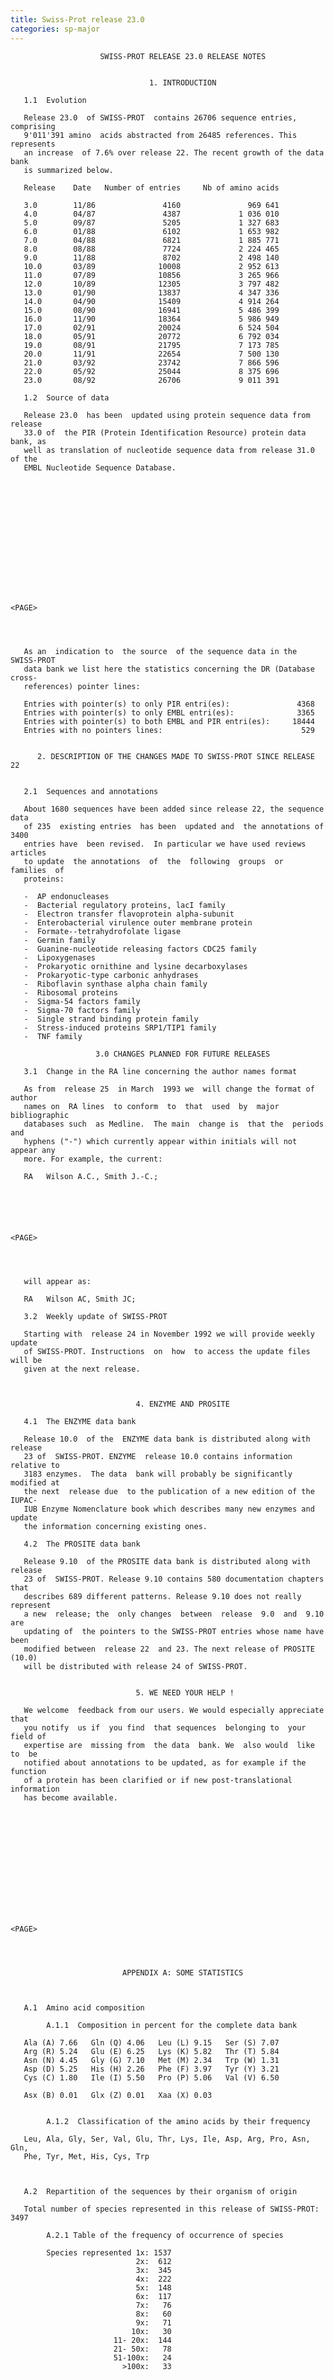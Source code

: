 ```yaml
---
title: Swiss-Prot release 23.0
categories: sp-major
---
```


                        SWISS-PROT RELEASE 23.0 RELEASE NOTES


                                   1. INTRODUCTION

       1.1  Evolution

       Release 23.0  of SWISS-PROT  contains 26706 sequence entries, comprising
       9'011'391 amino  acids abstracted from 26485 references. This represents
       an increase  of 7.6% over release 22. The recent growth of the data bank
       is summarized below.

       Release    Date   Number of entries     Nb of amino acids

       3.0        11/86               4160               969 641
       4.0        04/87               4387             1 036 010
       5.0        09/87               5205             1 327 683
       6.0        01/88               6102             1 653 982
       7.0        04/88               6821             1 885 771
       8.0        08/88               7724             2 224 465
       9.0        11/88               8702             2 498 140
       10.0       03/89              10008             2 952 613
       11.0       07/89              10856             3 265 966
       12.0       10/89              12305             3 797 482
       13.0       01/90              13837             4 347 336
       14.0       04/90              15409             4 914 264
       15.0       08/90              16941             5 486 399
       16.0       11/90              18364             5 986 949
       17.0       02/91              20024             6 524 504
       18.0       05/91              20772             6 792 034
       19.0       08/91              21795             7 173 785
       20.0       11/91              22654             7 500 130
       21.0       03/92              23742             7 866 596
       22.0       05/92              25044             8 375 696
       23.0       08/92              26706             9 011 391

       1.2  Source of data

       Release 23.0  has been  updated using protein sequence data from release
       33.0 of  the PIR (Protein Identification Resource) protein data bank, as
       well as translation of nucleotide sequence data from release 31.0 of the
       EMBL Nucleotide Sequence Database.















    <PAGE>




       As an  indication to  the source  of the sequence data in the SWISS-PROT
       data bank we list here the statistics concerning the DR (Database cross-
       references) pointer lines:

       Entries with pointer(s) to only PIR entri(es):               4368
       Entries with pointer(s) to only EMBL entri(es):              3365
       Entries with pointer(s) to both EMBL and PIR entri(es):     18444
       Entries with no pointers lines:                               529


          2. DESCRIPTION OF THE CHANGES MADE TO SWISS-PROT SINCE RELEASE 22


       2.1  Sequences and annotations

       About 1680 sequences have been added since release 22, the sequence data
       of 235  existing entries  has been  updated and  the annotations of 3400
       entries have  been revised.  In particular we have used reviews articles
       to update  the annotations  of  the  following  groups  or  families  of
       proteins:

       -  AP endonucleases
       -  Bacterial regulatory proteins, lacI family
       -  Electron transfer flavoprotein alpha-subunit
       -  Enterobacterial virulence outer membrane protein
       -  Formate--tetrahydrofolate ligase
       -  Germin family
       -  Guanine-nucleotide releasing factors CDC25 family
       -  Lipoxygenases
       -  Prokaryotic ornithine and lysine decarboxylases
       -  Prokaryotic-type carbonic anhydrases
       -  Riboflavin synthase alpha chain family
       -  Ribosomal proteins
       -  Sigma-54 factors family
       -  Sigma-70 factors family
       -  Single strand binding protein family
       -  Stress-induced proteins SRP1/TIP1 family
       -  TNF family

                       3.0 CHANGES PLANNED FOR FUTURE RELEASES

       3.1  Change in the RA line concerning the author names format

       As from  release 25  in March  1993 we  will change the format of author
       names on  RA lines  to conform  to  that  used  by  major  bibliographic
       databases such  as Medline.  The main  change is  that the  periods  and
       hyphens ("-") which currently appear within initials will not appear any
       more. For example, the current:

       RA   Wilson A.C., Smith J.-C.;






    <PAGE>




       will appear as:

       RA   Wilson AC, Smith JC;

       3.2  Weekly update of SWISS-PROT

       Starting with  release 24 in November 1992 we will provide weekly update
       of SWISS-PROT. Instructions  on  how  to access the update files will be
       given at the next release.



                                4. ENZYME AND PROSITE

       4.1  The ENZYME data bank

       Release 10.0  of the  ENZYME data bank is distributed along with release
       23 of  SWISS-PROT. ENZYME  release 10.0 contains information relative to
       3183 enzymes.  The data  bank will probably be significantly modified at
       the next  release due  to the publication of a new edition of the IUPAC-
       IUB Enzyme Nomenclature book which describes many new enzymes and update
       the information concerning existing ones.

       4.2  The PROSITE data bank

       Release 9.10  of the PROSITE data bank is distributed along with release
       23 of  SWISS-PROT. Release 9.10 contains 580 documentation chapters that
       describes 689 different patterns. Release 9.10 does not really represent
       a new  release; the  only changes  between  release  9.0  and  9.10  are
       updating of  the pointers to the SWISS-PROT entries whose name have been
       modified between  release 22  and 23. The next release of PROSITE (10.0)
       will be distributed with release 24 of SWISS-PROT.


                                5. WE NEED YOUR HELP !

       We welcome  feedback from our users. We would especially appreciate that
       you notify  us if  you find  that sequences  belonging to  your field of
       expertise are  missing from  the data  bank. We  also would  like to  be
       notified about annotations to be updated, as for example if the function
       of a protein has been clarified or if new post-translational information
       has become available.














    <PAGE>




                             APPENDIX A: SOME STATISTICS



       A.1  Amino acid composition

            A.1.1  Composition in percent for the complete data bank

       Ala (A) 7.66   Gln (Q) 4.06   Leu (L) 9.15   Ser (S) 7.07
       Arg (R) 5.24   Glu (E) 6.25   Lys (K) 5.82   Thr (T) 5.84
       Asn (N) 4.45   Gly (G) 7.10   Met (M) 2.34   Trp (W) 1.31
       Asp (D) 5.25   His (H) 2.26   Phe (F) 3.97   Tyr (Y) 3.21
       Cys (C) 1.80   Ile (I) 5.50   Pro (P) 5.06   Val (V) 6.50

       Asx (B) 0.01   Glx (Z) 0.01   Xaa (X) 0.03


            A.1.2  Classification of the amino acids by their frequency

       Leu, Ala, Gly, Ser, Val, Glu, Thr, Lys, Ile, Asp, Arg, Pro, Asn, Gln,
       Phe, Tyr, Met, His, Cys, Trp



       A.2  Repartition of the sequences by their organism of origin

       Total number of species represented in this release of SWISS-PROT: 3497

            A.2.1 Table of the frequency of occurrence of species

            Species represented 1x: 1537
                                2x:  612
                                3x:  345
                                4x:  222
                                5x:  148
                                6x:  117
                                7x:   76
                                8x:   60
                                9x:   71
                               10x:   30
                           11- 20x:  144
                           21- 50x:   78
                           51-100x:   24
                             >100x:   33












    <PAGE>




            A.2.2  Table of the most represented species

        Number   Frequency          Species
             1        2018          Human
             2        1918          Escherichia coli
             3        1220          Mouse
             4        1154          Rat
             5        1053          Baker's yeast (Saccharomyces cerevisiae)
             6         556          Bovine
             7         485          Fruit fly (Drosophila melanogaster)
             8         428          Chicken
             9         402          Bacillus subtilis
            10         311          Salmonella typhimurium
            11         310          African clawed frog (Xenopus laevis)
            12         297          Rabbit
            13         273          Pig
            14         251          Vaccinia virus (strain Copenhagen)
            15         197          Maize
            16         193          Human cytomegalovirus (strain AD169)
            17         168          Bacteriophage T4
            18         159          Vaccinia virus (strain WR)
            19         153          Rice
            20         140          Tobacco
            21         138          Wheat
            22         128          Pea
            23         120          Barley
            24         119          Pseudomonas aeruginosa
                       119          Staphylococcus aureus
            26         117          Marchantia polymorpha (liverwort)
            27         116          Arabidopsis thaliana (Mouse-ear cress)
            28         111          Slime mold (Dictyostelium discoideum)
            29         110          Fission yeast (Schizosaccharomyces pombe)
            30         106          Soybean
            31         104          Caenorhabditis elegans
                       104          Sheep
                       104          Spinach
            34         100          Klebsiella pneumoniae
                       100          Pseudomonas putida
                       100          Dog

















    <PAGE>




       A.3  Repartition of the sequences by size



                   From   To  Number             From   To   Number
                      1-  50    1644             1001-1100      258
                     51- 100    2839             1101-1200      147
                    101- 150    4010             1201-1300      129
                    151- 200    2576             1301-1400       79
                    201- 250    2168             1401-1500       64
                    251- 300    1987             1501-1600       37
                    301- 350    1804             1601-1700       32
                    351- 400    1773             1701-1800       32
                    401- 450    1340             1801-1900       35
                    451- 500    1490             1901-2000       27
                    501- 550    1053             2001-2100       10
                    551- 600     742             2101-2200       32
                    601- 650     512             2201-2300       39
                    651- 700     378             2301-2400       13
                    701- 750     367             2401-2500       14
                    751- 800     291             >2500           73
                    801- 850     216
                    851- 900     220
                    901- 950     140
                    951-1000     135


       Currently the ten largest sequences are:


                                RYNR_RABIT  5037 a.a.
                                RYNR_HUMAN  5032 a.a.
                                APB_HUMAN   4563 a.a.
                                APOA_HUMAN  4548 a.a.
                                DYHC_TRIGR  4466 a.a.
                                POLG_BVDV   3988 a.a.
                                VGF1_IBVB   3951 a.a.
                                POLG_HCVA   3898 a.a.
                                POLG_HCVB   3898 a.a.
                                ACVT_PENCH  3791 a.a.
















    <PAGE>




                             APPENDIX B: ON-LINE EXPERTS



       B.1  List of on-line experts for PROSITE and SWISS-PROT


    Field of expertise            Name               Email address
    ---------------------------   ------------------ ----------------------------
    Alcohol dehydrogenases        Joernvall H.       hans.jornvall@k1m.ki.se
                                  Persson B.         bengt@medfys.ki.se
    Aldehyde dehydrogenases       Joernvall H.       hans.jornvall@k1m.ki.se
                                  Persson B.         bengt@medfys.ki.se
    Alpha-crystallins/HSP-20      Leunissen J.A.M.   jackl@caos.caos.kun.nl
                                  de Jong W.         u629000@hnykun11.bitnet
    Alpha-2-macroglobulins        Van Leuven F.      fred@blekul13.bitnet
    AA-tRNA synthetases class II  Leberman R.        leberman@frembl51.bitnet
    Apolipoproteins               Boguski M.S.       boguski@ncbi.nlm.nih.gov
    Arrestins                     Kolakowski L.F.Jr. kolakowski@helix.mgh.harvard.edu
    Band 4.1 family proteins      Rees J.            jrees@vax.oxford.ac.uk
    Beta-lactamases               Brannigan J.       jab5@vaxa.york.ac.uk
    Beta-transducin family        Boguski M.S.       boguski@ncbi.nlm.nih.gov
    Chalcone/stilbene synthases   Schroeder J.       raf@sun1.ruf.uni-freiburg.de
    Chaperonins cpn10/cpn60       Georgopoulos C.    georgopo@cmu.unige.ch
    Chaperonins TCP1 family       Willison K.R.      willison@icrf.ac.uk
    Chitinases                    Henrissat B.       cermav@frgren81.bitnet
    Clusterin                     Peitsch M.C.       peitsch@ulbio1.unil.ch
    CTF/NF-I                      Mermod N.          nmermod@ulys.unil.ch
    Cytochromes P450              Holsztynska E.J.   ela@netcom.uucp
                                                     netcom!ela@apple.com
    DEAD-box helicases            Linder P.          linder@urz.unibas.ch
    dnaJ family                   Kelley W.          kelley@cmu.unige.ch
    EF-hand calcium-binding       Cox J.A.           cox@sc2a.unige.ch
                                  Kretsinger R.H.    rhk5i@virginia.bitnet
    Enoyl-CoA hydratase           Hofmann K.O.       khofmann@cipvax.biolan.uni-koeln.de
    fruR/lacI family HTH proteins Reizer J.          jreizer@ucsd.edu
    GATA-type zinc-fingers        Boguski M.S.       boguski@ncbi.nlm.nih.gov
    Glucanases                    Henrissat B.       cermav@frgren81.bitnet
                                  Beguin P.          phycel@pasteur.bitnet
    G-protein coupled receptors   Chollet A.         chollet@clients.switch.ch
                                  Attwood T.K.       bph6tka@biovax.leeds.ac.uk
    GTPase-activating proteins    Boguski M.S.       boguski@ncbi.nlm.nih.gov
    HMG1/2 and HMG-14/17          Landsman D.        landsman@ncbi.nlm.nih.gov
    Inorganic pyrophosphatases    Kolakowski L.F.Jr. kolakowski@helix.mgh.harvard.edu
    Integrases                    Roy P.H.           2020000@saphir.ulaval.ca
    Lipocalins                    Boguski M.S.       boguski@ncbi.nlm.nih.gov
                                  Peitsch M.C.       peitsch@ulbio1.unil.ch
    lysR family HTH proteins      Henikoff S.        henikoff@sparky.fhcrc.org
    MAC components / perforin     Peitsch M.C.       peitsch@ulbio1.unil.ch
    Malic enzymes                 Glynias M.         mglynias@ncsa.uiuc.edu
    Myelin proteolipid protein    Hofmann K.O.       khofmann@cipvax.biolan.uni-koeln.de





    <PAGE>




    PEP requiring enzymes         Reizer J.          jreizer@ucsd.edu
    pfkB carbohydrate kinases     Reizer J.          jreizer@ucsd.edu
    Phytochromes                  Partis M.D.        partis@gcri.afrc.ac.uk
    Protein kinases               Hanks S.           hanks@vuctrvax.bitnet
                                  Hunter T.          hunter@salk.bitnet
    PTS proteins                  Reizer J.          jreizer@ucsd.edu
    Restriction-modification      Bickle T.          bickle@urz.unibas.ch
                enzymes           Roberts R.J.       roberts@neb.com
    Ribosomal protein S3          Hallick R.         hallick%biotec@arizona.edu
    Ribosomal protein S15         Ellis S.R.         srelli01@ulkyvm.bitnet
    Ring-cleavage dioxygenases    Harayama S.        harayama@cmu.unige.ch
    Sodium symporters             Reizer J.          jreizer@ucsd.edu
    Subtilases                    Brannigan J.       jab5@vaxa.york.ac.uk
    Thiol proteases               Turk B.            turk@ijs.ac.mail.yu
    Thiol proteases inhibitors    Turk B.            turk@ijs.ac.mail.yu
    TNF family                    Jongeneel C.V.     vjongene@isrec.arcom.ch
    TPR repeats                   Boguski M.S.       boguski@ncbi.nlm.nih.gov
    Transit peptides              von Heijne G.      gunnar@cbts.sunet.se
    Type-II membrane antigens     Levy S.            levy@cellbio.stanford.edu
    Uracil-DNA glycosylase        Aasland R.         aasland@bio.uib.no
    Xylose isomerase              Jenkins J.         jenkins@frira.afrc.ac.uk
    WAP-type domain               Claverie J.-M.     jmc@ncbi.nlm.nih.gov
    ZP domain                     Bork P.            bork@embl-heidelberg.de

    African swine fever virus     Yanez R.J.         ryanez@cbm2.uam.es
    Bacteriophage P4              Halling C.         chh9@midway.uchicago.edu
    Drosophila                    Ashburner M.       ma11@phx.cam.ac.uk
    Escherichia coli              Rudd K.            rudd@ncbi.nlm.nih.gov
    Salmonella typhimurium        Rudd K.            rudd@ncbi.nlm.nih.gov
    Snakes                        Stocklin R.        stocklin@cmu.unige.ch
    Yeast chromosome I            Ouellette F.       francis@monod.biol.mcgill.ca


       B.2  Requirements to fulfill to become an on-line expert

       An expert  should be  a scientist  working with  specific famili(es)  of
       proteins (or specific domains) and which would:

       a) Review the  protein sequences in SWISS-PROT and the patterns/matrices
          in PROSITE relevant to their field of research.
       b) Agree to  be contacted  by people  that have obtained new sequence(s)
          which seem to belong to "their" familie(s) of proteins.
       c) Have access  to electronic  mail and be willing to use it to send and
          receive data.

       If you are willing to be part of this scheme please contact Amos Bairoch
       at one of the following electronic mail addresses:

                                 bairoch@cmu.unige.ch
                               bairoch@cgecmu51.bitnet






    <PAGE>




               APPENDIX C: RELATIONSHIPS BETWEEN BIOMOLECULAR DATABASES

       The current  status of the relationships (cross-references) between some
       biomolecular databases is shown in the following schematic:

                                                           **********************
                            *********************** <----- * EPD [Euk. Promot.] *
                            *  EMBL Nucleotide    * -----> **********************
                            *  Sequence Data      *
    ***************** ----> *  Library            *        **********************
    * FLYBASE       * <---- *********************** <----- * ECD [E. coli map]  *
    * [Drosophila   *                ^  |       ^          **********************
    * genetic maps] * --------+      |  |       |
    ***************** <-----+ |      |  |       +--------- **********************
                            | |      |  |       +--------- * TFD [Trans. fact.] *
                            | |      |  |       | +------> **********************
                            | |      |  |       | |
    *****************       | v      |  v       v |        **********************
    * REBASE        *       ***********************        * ENZYME [Nomencl.]  *
    * [Restriction  * <---- *  SWISS-PROT         * <----- **********************
    *  enzymes]     *       *  Protein Sequence   *            |
    *****************       *  Data Bank          *            v
                            ***********************        **********************
    *****************         | ^  |  ^ |  ^ |  |          * OMIM   [Diseases]  *
    * PROSITE       * <-------+ |  |  | |  | |  +--------> **********************
    * [Patterns]    * ----------+  |  | |  | |
    *****************              |  | |  | +-----------> **********************
                 |                 |  | |  +-------------- * E. coli 2D gels    *
                 |                 |  | |                  **********************
                 |                 |  | |
                 |                 |  | +----------------> **********************
                 |                 |  +------------------- * EcoGene/EcoSeq     *
                 |                 v                       **********************
                 |          ***********************
                 +--------> * PDB [3D structures] *
                            ***********************




















    <PAGE>
      
